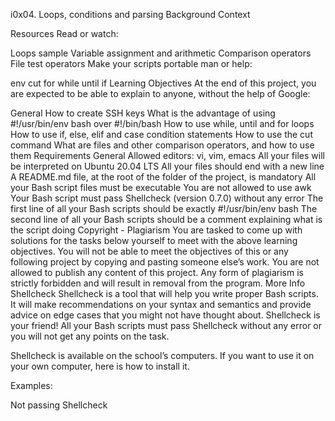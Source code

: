 i0x04. Loops, conditions and parsing 
Background Context

Resources Read or watch:

Loops sample Variable assignment and arithmetic Comparison operators File test operators Make your scripts portable man or help:

env cut for while until if Learning Objectives At the end of this project, you are expected to be able to explain to anyone, without the help of Google:

General How to create SSH keys What is the advantage of using #!/usr/bin/env bash over #!/bin/bash How to use while, until and for loops How to use if, else, elif and case condition statements How to use the cut command What are files and other comparison operators, and how to use them Requirements General Allowed editors: vi, vim, emacs All your files will be interpreted on Ubuntu 20.04 LTS All your files should end with a new line A README.md file, at the root of the folder of the project, is mandatory All your Bash script files must be executable You are not allowed to use awk Your Bash script must pass Shellcheck (version 0.7.0) without any error The first line of all your Bash scripts should be exactly #!/usr/bin/env bash The second line of all your Bash scripts should be a comment explaining what is the script doing Copyright - Plagiarism You are tasked to come up with solutions for the tasks below yourself to meet with the above learning objectives. You will not be able to meet the objectives of this or any following project by copying and pasting someone else’s work. You are not allowed to publish any content of this project. Any form of plagiarism is strictly forbidden and will result in removal from the program. More Info Shellcheck Shellcheck is a tool that will help you write proper Bash scripts. It will make recommendations on your syntax and semantics and provide advice on edge cases that you might not have thought about. Shellcheck is your friend! All your Bash scripts must pass Shellcheck without any error or you will not get any points on the task.

Shellcheck is available on the school’s computers. If you want to use it on your own computer, here is how to install it.

Examples:

Not passing Shellcheck
